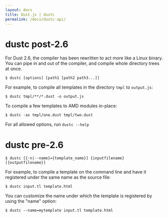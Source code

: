 ```yaml
---
layout: docs
title: Dust.js | dustc
permalink: /docs/dustc-api/
---
```


# dustc post-2.6

For Dust 2.6, the compiler has been rewritten to act more like a Linux binary. You can pipe in and out of the compiler, and compile whole directory trees at once.

```
$ dustc [options] [path1 [path2 path3...]]
```

For example, to compile all templates in the directory `tmpl` to `output.js`:

```
$ dustc tmpl/**/*.dust -o output.js
```

To compile a few templates to AMD modules in-place:

```
$ dustc -as tmpl/one.dust tmpl/two.dust
```

For all allowed options, run `dustc --help`

# dustc pre-2.6

```
$ dustc [{-n|--name}={template_name}] {inputfilename} [{outputfilename}]
```

For example, to compile a template on the command line and have it registered under the same name as the source file:

```
$ dustc input.tl template.html
```

You can customize the name under which the template is registered by using the "name" option:

```
$ dustc --name=mytemplate input.tl template.html
```
